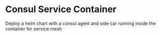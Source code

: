 # Consul Service Container
Deploy a helm chart with a consul agent and side car running inside the container for service mesh
